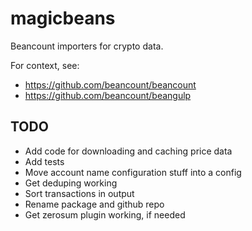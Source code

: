 # magicbeans
Beancount importers for crypto data.

For context, see:
- https://github.com/beancount/beancount
- https://github.com/beancount/beangulp


## TODO
- Add code for downloading and caching price data
- Add tests
- Move account name configuration stuff into a config
- Get deduping working
- Sort transactions in output
- Rename package and github repo
- Get zerosum plugin working, if needed

